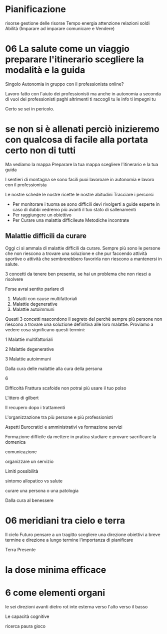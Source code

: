 
# Pianificazione

risorse gestione delle risorse Tempo energia attenzione relazioni soldi Abilità (Imparare ad imparare comunicare e Vendere)
# 06 La salute come un viaggio preparare l'itinerario scegliere la modalità e la guida 

Singolo Autonomia in gruppo con il professionista online?


Lavoro fatto con l'aiuto dei professionisti ma anche in autonomia a seconda di vuoi dei professionisti paghi altrimenti ti raccogli tu le info ti impegni tu

Certo se sei in pericolo.



# se non si è allenati perciò inizieremo con qualcosa di facile alla portata certo non di tutti 

Ma vediamo la mappa 
Preparare la tua mappa scegliere l'itinerario e la tua guida


I sentieri di montagna se sono facili puoi lavoroare in autonomia e lavoro con il professionista

Le nostre schede 
le nostre ricette 
le nostre abitudini
Tracciare i percorsi





- Per monitorare i tuoma se sono difficili devi rivolgerti a guide esperte in caso di dubbi vedremo più avanti il tuo stato di sallenamenti 
- Per raggiungere un obiettivo
- Per Curare una malattia difficileute 
Metodiche incontrate 


## Malattie difficili da curare

Oggi ci si ammala di malattie difficili da curare. Sempre più sono le persone che non riescono a trovare una soluzione e che pur faccendo attività sportive o attività che sembrerebbero favorirla non riescono a mantenersi  in salute.

 3 concetti da tenere ben presente, se hai un problema che non riesci a risolvere

Forse avrai sentito parlare di 

 1. Malatti con cause multifattoriali  
 2. Malattie degenerative 
 3. Malattie autoimmuni

Questi 3 concetti nascondono il segreto del perchè sempre più persone non riescono a trovare una soluzione definitiva alle loro malattie. 
Proviamo a vedere cosa significano questi termini:

 1 Malattie multifattoriali

 2 Malattie degenerative

 3 Malattie autoimmuni


 Dalla cura delle malattie alla cura della persona 

6 


Difficoltà 
Frattura scafoide non potrai più usare il tuo polso

L'ittero di gilbert

Il recupero dopo i trattamenti

L'organizzazione tra più persone e più professionisti

Aspetti Burocratici e amministrativi vs formazione servizi

Formazione difficile da mettere in pratica studiare e provare sacrificare la domenica

comunicazione

organizzare un servizio

Limiti possibilità

sintomo allopatico vs salute

curare una persona o una patologia 

Dalla cura al benessere 

# 06 meridiani tra cielo e terra

Il cielo Futuro pensare a un tragitto scegliere una direzione obiettivi a breve termine e direzione a lungo termine l'importanza di pianificare


Terra Presente

# la dose minima efficace

# 6 come elementi organi 

le sei direzioni avanti dietro rot inte esterna verso l'alto verso il basso

Le capacità cognitive

ricerca paura gioco 
<!--stackedit_data:
eyJoaXN0b3J5IjpbMTM1Nzk4MjY1NSwtNzAzMzY5NzcwLC0xOD
Y0NjIxNzA1LC01MTE5MzY1OTIsLTE0NjAwNDQ1NjMsNzcwNjU2
MTk3LDE0NjgyMjE2MDZdfQ==
-->